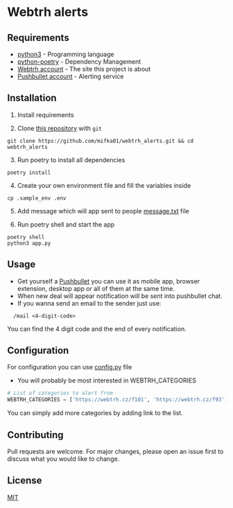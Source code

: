 # Webtrh alerts

## Requirements

- [python3](https://www.python.org/) - Programming language
- [python-poetry](https://github.com/python-poetry/poetry) - Dependency Management
- [Webtrh account](https://webtrh.cz/) - The site this project is about
- [Pushbullet account](https://www.pushbullet.com/) - Alerting service

## Installation

1. Install requirements

2. Clone [this repository](https://github.com/mifka01/webtrh_alerts) with `git`

```shell
git clone https://github.com/mifka01/webtrh_alerts.git && cd webtrh_alerts
```

3. Run poetry to install all dependencies
```shell
poetry install
```
4. Create your own environment file and fill the variables inside
```shell
cp .sample_env .env
```
5. Add message which will app sent to people [message.txt](https://github.com/mifka01/webtrh_alerts/blob/master/message.txt) file

6. Run poetry shell and start the app
```shell
poetry shell
python3 app.py
```

## Usage

- Get yourself a [Pushbullet](https://www.pushbullet.com/) you can use it as mobile app, browser extension, desktop app or all of them at the same time.
- When new deal will appear notification will be sent into pushbullet chat.
- If you wanna send an email to the sender just use:
```shell
  /mail <4-digit-code>
```
You can find the 4 digit code and the end of every notification.

## Configuration
For configuration you can use [config.py](https://github.com/mifka01/webtrh_alerts/blob/master/config.py) file
- You will probably be most interested in WEBTRH_CATEGORIES
```python
# List of categories to alert from
WEBTRH_CATEGORIES = ['https://webtrh.cz/f101', 'https://webtrh.cz/f93']
```
You can simply add more categories by adding link to the list.

## Contributing
Pull requests are welcome. For major changes, please open an issue first to discuss what you would like to change.

## License
[MIT](https://choosealicense.com/licenses/mit/)

